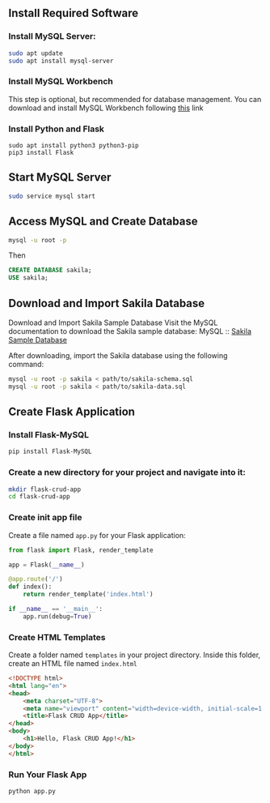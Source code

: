 
##  Install Required Software

###  Install MySQL Server:

```bash
sudo apt update
sudo apt install mysql-server
```

###  Install MySQL Workbench 

This step is optional, but recommended for database management.
You can download and install MySQL Workbench following [this](https://dev.mysql.com/downloads/file/?id=519997) link

### Install Python and Flask

```
sudo apt install python3 python3-pip
pip3 install Flask
```

## Start MySQL Server

```bash
sudo service mysql start
```

## Access MySQL and Create Database

```bash
mysql -u root -p
```

Then
```sql
CREATE DATABASE sakila;
USE sakila;
```

## Download and Import Sakila Database

Download and Import Sakila Sample Database
Visit the MySQL documentation to download the Sakila sample database: MySQL :: [Sakila Sample Database](https://dev.mysql.com/doc/sakila/en/)

After downloading, import the Sakila database using the following command:

```bash
mysql -u root -p sakila < path/to/sakila-schema.sql
mysql -u root -p sakila < path/to/sakila-data.sql
```

## Create Flask Application

### Install Flask-MySQL

```bash
pip install Flask-MySQL
```

### Create a new directory for your project and navigate into it:

```bash
mkdir flask-crud-app
cd flask-crud-app
```
### Create init app file

Create a file named `app.py` for your Flask application:

```python
from flask import Flask, render_template

app = Flask(__name__)

@app.route('/')
def index():
    return render_template('index.html')

if __name__ == '__main__':
    app.run(debug=True)

```

### Create HTML Templates

Create a folder named `templates` in your project directory. Inside this folder, create an HTML file named `index.html` 

```html
<!DOCTYPE html>
<html lang="en">
<head>
    <meta charset="UTF-8">
    <meta name="viewport" content="width=device-width, initial-scale=1.0">
    <title>Flask CRUD App</title>
</head>
<body>
    <h1>Hello, Flask CRUD App!</h1>
</body>
</html>

```

### Run Your Flask App

```python
python app.py
```